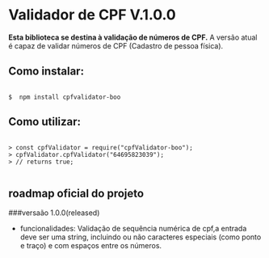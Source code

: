 # Validador de CPF V.1.0.0

**Esta biblioteca se destina à validação de números de CPF.**
A versão atual é capaz de validar números de CPF (Cadastro de pessoa física). 

## Como instalar:

```shell

$  npm install cpfvalidator-boo

```

## Como utilizar:

```node

> const cpfValidator = require("cpfValidator-boo");
> cpfValidator.cpfValidator("64695823039");
> // returns true;


```

## roadmap oficial do projeto


###versaão 1.0.0(released)
- funcionalidades: Validação de sequência numérica de cpf,a entrada deve ser uma string, incluindo ou não caracteres especiais (como ponto e traço)  e com espaços entre os números.	

